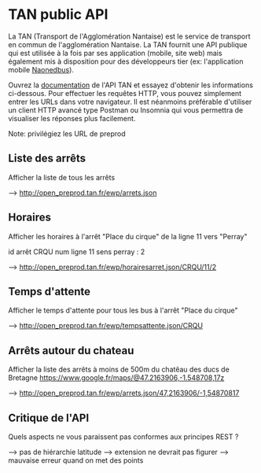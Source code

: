 # TAN public API

La TAN (Transport de l'Agglomération Nantaise) est le service de transport en commun de l'agglomération Nantaise. La TAN fournit une API publique qui est utilisée à la fois par ses application (mobile, site web) mais également mis à disposition pour des développeurs tier (ex: l'application mobile [Naonedbus](https://play.google.com/store/apps/details?id=net.naonedbus)).

Ouvrez la [documentation](https://nantesmetropole.opendatasoft.com//api/datasets/1.0/244400404_api-temps-reel-tan/attachments/version_3_de_la_documentation_de_l_api_pdf/) de l'API TAN et essayez d'obtenir les informations ci-dessous. Pour effectuer les requêtes HTTP, vous pouvez simplement entrer les URLs dans votre navigateur. Il est néanmoins préférable d'utiliser un client HTTP avancé type Postman ou Insomnia qui vous permettra de visualiser les réponses plus facilement.

Note: privilégiez les URL de preprod

## Liste des arrêts

Afficher la liste de tous les arrêts

--> http://open_preprod.tan.fr/ewp/arrets.json

## Horaires

Afficher les horaires à l'arrêt "Place du cirque" de la ligne 11 vers "Perray"

id arrêt CRQU
num ligne 11
sens perray : 2

--> http://open_preprod.tan.fr/ewp/horairesarret.json/CRQU/11/2

## Temps d'attente

Afficher le temps d'attente pour tous les bus à l'arrêt "Place du cirque"

--> http://open_preprod.tan.fr/ewp/tempsattente.json/CRQU

## Arrêts autour du chateau

Afficher la liste des arrêts à moins de 500m du chatêau des ducs de Bretagne <https://www.google.fr/maps/@47.2163906,-1.548708,17z>

--> http://open_preprod.tan.fr/ewp/arrets.json/47,2163906/-1,54870817

## Critique de l'API

Quels aspects ne vous paraissent pas conformes aux principes REST ?

--> pas de hiérarchie latitude 
--> extension ne devrait pas figurer
--> mauvaise erreur quand on met des points